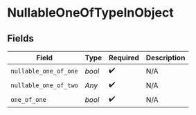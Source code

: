 # NullableOneOfTypeInObject


## Fields

| Field                 | Type                  | Required              | Description           |
| --------------------- | --------------------- | --------------------- | --------------------- |
| `nullable_one_of_one` | *bool*                | :heavy_check_mark:    | N/A                   |
| `nullable_one_of_two` | *Any*                 | :heavy_check_mark:    | N/A                   |
| `one_of_one`          | *bool*                | :heavy_check_mark:    | N/A                   |